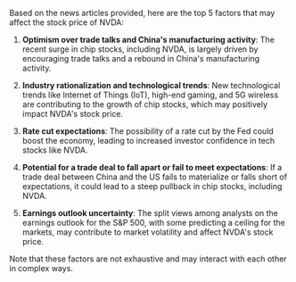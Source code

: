 Based on the news articles provided, here are the top 5 factors that may affect the stock price of NVDA:

1. **Optimism over trade talks and China's manufacturing activity**: The recent surge in chip stocks, including NVDA, is largely driven by encouraging trade talks and a rebound in China's manufacturing activity.

2. **Industry rationalization and technological trends**: New technological trends like Internet of Things (IoT), high-end gaming, and 5G wireless are contributing to the growth of chip stocks, which may positively impact NVDA's stock price.

3. **Rate cut expectations**: The possibility of a rate cut by the Fed could boost the economy, leading to increased investor confidence in tech stocks like NVDA.

4. **Potential for a trade deal to fall apart or fail to meet expectations**: If a trade deal between China and the US fails to materialize or falls short of expectations, it could lead to a steep pullback in chip stocks, including NVDA.

5. **Earnings outlook uncertainty**: The split views among analysts on the earnings outlook for the S&P 500, with some predicting a ceiling for the markets, may contribute to market volatility and affect NVDA's stock price.

Note that these factors are not exhaustive and may interact with each other in complex ways.